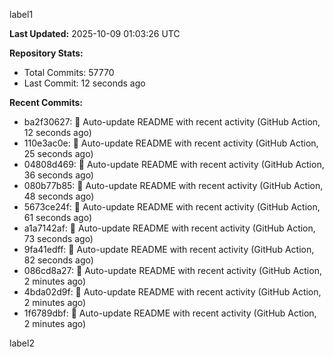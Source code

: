 
label1 
<!-- ACTIVITY_START -->
**Last Updated:** 2025-10-09 01:03:26 UTC

**Repository Stats:**
- Total Commits: 57770
- Last Commit: 12 seconds ago

**Recent Commits:**
- ba2f30627: 🤖 Auto-update README with recent activity (GitHub Action, 12 seconds ago)
- 110e3ac0e: 🤖 Auto-update README with recent activity (GitHub Action, 25 seconds ago)
- 04808d469: 🤖 Auto-update README with recent activity (GitHub Action, 36 seconds ago)
- 080b77b85: 🤖 Auto-update README with recent activity (GitHub Action, 48 seconds ago)
- 5673ce24f: 🤖 Auto-update README with recent activity (GitHub Action, 61 seconds ago)
- a1a7142af: 🤖 Auto-update README with recent activity (GitHub Action, 73 seconds ago)
- 9fa41edff: 🤖 Auto-update README with recent activity (GitHub Action, 82 seconds ago)
- 086cd8a27: 🤖 Auto-update README with recent activity (GitHub Action, 2 minutes ago)
- 4bda02d9f: 🤖 Auto-update README with recent activity (GitHub Action, 2 minutes ago)
- 1f6789dbf: 🤖 Auto-update README with recent activity (GitHub Action, 2 minutes ago)
<!-- ACTIVITY_END -->

label2
